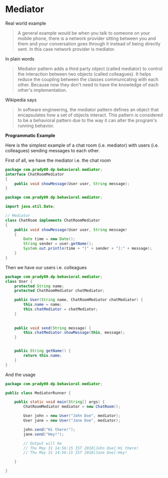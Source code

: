Mediator
========

Real world example
> A general example would be when you talk to someone on your mobile phone, there is a network provider sitting between you and them and your conversation goes through it instead of being directly sent. In this case network provider is mediator.

In plain words
> Mediator pattern adds a third party object (called mediator) to control the interaction between two objects (called colleagues). It helps reduce the coupling between the classes communicating with each other. Because now they don't need to have the knowledge of each other's implementation.

Wikipedia says
> In software engineering, the mediator pattern defines an object that encapsulates how a set of objects interact. This pattern is considered to be a behavioral pattern due to the way it can alter the program's running behavior.

**Programmatic Example**

Here is the simplest example of a chat room (i.e. mediator) with users (i.e. colleagues) sending messages to each other.

First of all, we have the mediator i.e. the chat room

```java
package com.prady00.dp.behavioral.mediator;
interface ChatRoomMediator 
{
    public void showMessage(User user, String message);
}
```

```java
package com.prady00.dp.behavioral.mediator;

import java.util.Date;

// Mediator
class ChatRoom implements ChatRoomMediator
{
    public void showMessage(User user, String message)
    {
        Date time = new Date();
        String sender = user.getName();
        System.out.println(time + "[" + sender + "]:" + message);
    }
}
```

Then we have our users i.e. colleagues
```java
package com.prady00.dp.behavioral.mediator;
class User {
    protected String name;
    protected ChatRoomMediator chatMediator;

    public User(String name, ChatRoomMediator chatMediator) {
        this.name = name;
        this.chatMediator = chatMediator;
    }
    
    
    public void send(String message) {
        this.chatMediator.showMessage(this, message);
    }


	public String getName() {
		return this.name;
	}
}
```
And the usage
```java
package com.prady00.dp.behavioral.mediator;

public class MediatorRunner {

	public static void main(String[] args) {
		ChatRoomMediator mediator = new ChatRoom();

		User john = new User("John Doe", mediator);
		User jane = new User("Jane Doe", mediator);

		john.send("Hi there!");
		jane.send("Hey!");

		// Output will be
		// Thu May 31 14:56:15 IST 2018[John Doe]:Hi there!
		// Thu May 31 14:56:15 IST 2018[Jane Doe]:Hey!

	}

}
```